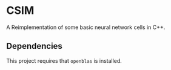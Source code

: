 # CSIM

A Reimplementation of some basic neural network cells in C++.

## Dependencies

This project requires that `openblas` is installed.
